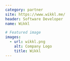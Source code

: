 ```yaml
---
category: partner
site: https://www.wikkl.me/
header: Software Developer
name: Wikkl

# Featured image
images:
  - url: wikkl.png
    alt: Company Logo
    title: Wikkl
---
```

